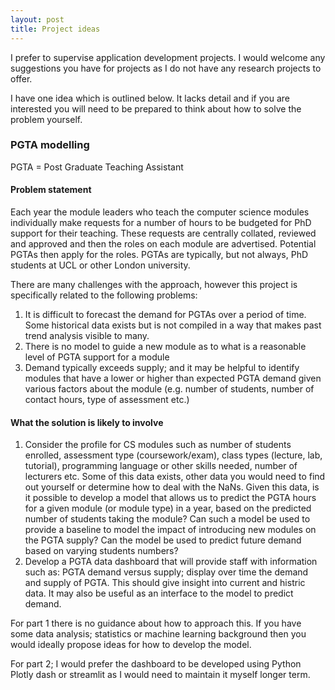 ```yaml
---
layout: post
title: Project ideas
---
```


<div class="message">
I prefer to supervise application development projects. I would welcome any suggestions you have for projects as I do not have any research projects to offer.
<message>

I have one idea which is outlined below. It lacks detail and if you are interested you will need to be prepared to think about how to solve the problem yourself.

### PGTA modelling

PGTA = Post Graduate Teaching Assistant

#### Problem statement

Each year the module leaders who teach the computer science modules individually make requests for a number of hours to be budgeted for PhD support for their teaching. These requests are centrally collated, reviewed and approved and then the roles on each module are advertised. Potential PGTAs then apply for the roles. PGTAs are typically, but not always, PhD students at UCL or other London university.

There are many challenges with the approach, however this project is specifically related to the following problems:

1. It is difficult to forecast the demand for PGTAs over a period of time. Some historical data exists but is not compiled in a way that makes past trend analysis visible to many.
2. There is no model to guide a new module as to what is a reasonable level of PGTA support for a module
3. Demand typically exceeds supply; and it may be helpful to identify modules that have a lower or higher than expected PGTA demand given various factors about the module (e.g. number of students, number of contact hours, type of assessment etc.)

#### What the solution is likely to involve

1. Consider the profile for CS modules such as number of students enrolled, assessment type (coursework/exam), class types (lecture, lab, tutorial), programming language or other skills needed, number of lecturers etc. Some of this data exists, other data you would need to find out yourself or determine how to deal with the NaNs. Given this data, is it possible to develop a model that allows us to predict the PGTA hours for a given module (or module type) in a year, based on the predicted number of students taking the module? Can such a model be used to provide a baseline to model the impact of introducing new modules on the PGTA supply? Can the model be used to predict future demand based on varying students numbers?
2. Develop a PGTA data dashboard that will provide staff with information such as: PGTA demand versus supply; display over time the demand and supply of PGTA. This should give insight into current and histric data. It may also be useful as an interface to the model to predict demand.

For part 1 there is no guidance about how to approach this. If you have some data analysis; statistics or machine learning background then you would ideally propose ideas for how to develop the model.

For part 2; I would prefer the dashboard to be developed using Python Plotly dash or streamlit as I would need to maintain it myself longer term.

